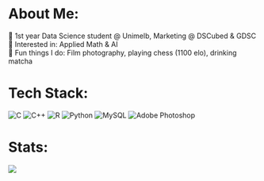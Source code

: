 # About Me:
🤍 1st year Data Science student @ Unimelb, Marketing @ DSCubed & GDSC <br>🤍 Interested in: Applied Math & AI<br>🤍 Fun things I do: Film photography, playing chess (1100 elo), drinking matcha


# Tech Stack:
![C](https://img.shields.io/badge/c-%2300599C.svg?style=flat-square&logo=c&logoColor=white) ![C++](https://img.shields.io/badge/c++-%2300599C.svg?style=flat-square&logo=c%2B%2B&logoColor=white) ![R](https://img.shields.io/badge/r-%23276DC3.svg?style=flat-square&logo=r&logoColor=white) ![Python](https://img.shields.io/badge/python-3670A0?style=flat-square&logo=python&logoColor=ffdd54) ![MySQL](https://img.shields.io/badge/mysql-4479A1.svg?style=flat-square&logo=mysql&logoColor=white) ![Adobe Photoshop](https://img.shields.io/badge/adobe%20photoshop-%2331A8FF.svg?style=flat-square&logo=adobe%20photoshop&logoColor=white)

# Stats:
![](https://github-readme-stats.vercel.app/api?username=chi-n-nguyen&theme=cobalt&hide_border=false&include_all_commits=true&count_private=true)<br/>
<!-- Proudly created with GPRM ( https://gprm.itsvg.in ) -->

